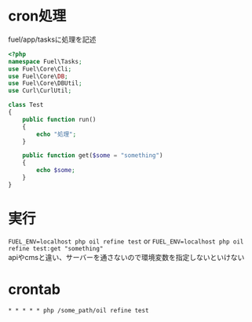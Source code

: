 # cron処理
fuel/app/tasksに処理を記述  
```php
<?php
namespace Fuel\Tasks;
use Fuel\Core\Cli;
use Fuel\Core\DB;
use Fuel\Core\DBUtil;
use Curl\CurlUtil;

class Test
{
    public function run()
    {
        echo "処理";
    }

    public function get($some = "something")
    {
        echo $some;
    }
}
```

# 実行
```FUEL_ENV=localhost php oil refine test``` or ```FUEL_ENV=localhost php oil refine test:get "something"```  
apiやcmsと違い、サーバーを通さないので環境変数を指定しないといけない

# crontab
```* * * * * php /some_path/oil refine test```  
